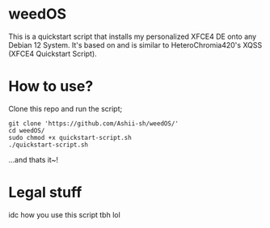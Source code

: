 # weedOS
This is a quickstart script that installs my personalized XFCE4 DE onto any Debian 12 System.
It's based on and is similar to HeteroChromia420's XQSS (XFCE4 Quickstart Script).

# How to use?

Clone this repo and run the script;

```
git clone 'https://github.com/Ashii-sh/weedOS/'
cd weedOS/
sudo chmod +x quickstart-script.sh
./quickstart-script.sh
```

...and thats it~!

# Legal stuff
idc how you use this script tbh lol
